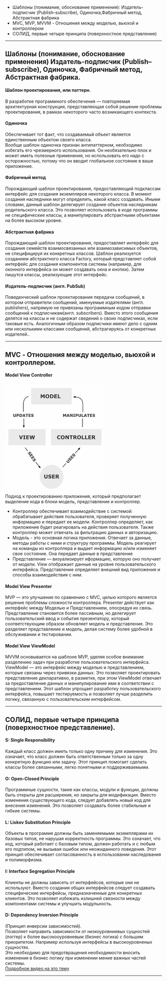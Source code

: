 * Шаблоны (понимание, обоснование применения): Издатель-подписчик (Publish–subscribe), Одиночка,Фабричный метод, Абстрактная фабрика  
* MVC, MVP, MVVM - Отношения между моделью, вьюхой и контроллером 
* СОЛИД, первые четыре принципа (поверхностное представление)

***

## Шаблоны (понимание, обоснование применения) Издатель-подписчик (Publish–subscribe), Одиночка, Фабричный метод, Абстрактная фабрика.
#### Шаблон проектирования, или паттерн.  
В разработке программного обеспечения — повторяемая архитектурная конструкция, представляющая собой решение проблемы проектирования, в рамках некоторого часто возникающего контекста.

#### Одиночка
Обеспечивает тот факт, что создаваемый объект является единственным объектом своего класса.  
Вообще шаблон одиночка признан антипаттерном, необходимо избегать его чрезмерного использования. Он необязательно плох и может иметь полезные применения, но использовать его надо с осторожностью, потому что он вводит глобальное состояние в ваше приложение.  

#### Фабричный метод
Порождающий шаблон проектирования, предоставляющий подклассам интерфейс для создания экземпляров некоторого класса. В момент создания наследники могут определить, какой класс создавать. Иными словами, данный шаблон делегирует создание объектов наследникам родительского класса. Это позволяет использовать в коде программы не специфические классы, а манипулировать абстрактными объектами на более высоком уровне.

#### Абстрактная фабрика
Порождающий шаблон проектирования, предоставляет интерфейс для создания семейств взаимосвязанных или взаимозависимых объектов, не специфицируя их конкретных классов. Шаблон реализуется созданием абстрактного класса Factory, который представляет собой интерфейс для создания компонентов системы (например, для оконного интерфейса он может создавать окна и кнопки). Затем пишутся классы, реализующие этот интерфейс.  

#### Издатель-подписчик (англ. PubSub)
Поведенческий шаблон проектирования передачи сообщений, в котором отправители сообщений, именуемые издателями (англ. publishers), напрямую не привязаны программным кодом отправки сообщений к подписчикам(англ. subscribers). Вместо этого сообщения делятся на классы и не содержат сведений о своих подписчиках, если таковые есть. Аналогичным образом подписчики имеют дело с одним или несколькими классами сообщений, абстрагируясь от конкретных издателей..

***

## MVC - Отношения между моделью, вьюхой и контроллером.
#### Model View Controller
![mvc](/img/mvc.png)  
Подход к проектированию приложения, который предполагает выделение кода в блоки модель, представление и контроллер.   
* Контроллер обеспечивает взаимодействие с системой: обрабатывает действия пользователя, проверяет полученную информацию и передает ее модели. Контроллер определяет, как приложение будет реагировать на действия пользователя. Также контроллер может отвечать за фильтрацию данных и авторизацию.  
* Модель - это основная логика приложения. Отвечает за данные, методы работы с ними и структуру программы. Модель реагирует на команды из контроллера и выдает информацию и/или изменяет свое состояние. Она передает данные в представление 
* Представление — визуализирует иформацию, которую оно получает от модели. View отображает данные на уровне пользовательского интерфейса. Представление определяет внешний вид приложения и способы взаимодействия с ним.

#### Model View Presenter
MVP — это улучшение по сравнению с MVC, целью которого является решение проблемы сложности контроллера. Presenter действует как интерфейс между Моделью и Представлением, опосредуя их связь. Представление становится более пассивным, но делегирует пользовательский ввод и события презентатору, который соответствующим образом обновляет модель и представление. Это разделяет представление и модель, делая систему более удобной в обслуживании и тестировании.

#### Model View ViewModel
MVVM основывается на шаблоне MVP, уделяя особое внимание разделению задач при разработке пользовательского интерфейса. ViewModel — это интерфейс между моделью и представлением, которые связаны через привязки данных. Это позволяет проектировать представление декларативно, в разметке, при этом ViewModel отвечает за предоставление данных и манипулирование ими в соответствии с представлением. Этот шаблон упрощает разработку пользовательского интерфейса, повышает тестируемость и позволяет лучше разделить логику, связанную с пользовательским интерфейсом.

***

## СОЛИД, первые четыре принципа (поверхностное представление).
#### S: Single Responsibility
Каждый класс должен иметь только одну причину для изменения. Это означает, что класс должен быть ответственным только за одну конкретную функцию или задачу. Этот принцип помогает сделать классы более связанными, легко понятными и поддерживаемыми.  

#### O: Open-Closed Principle
Программные сущности, такие как классы, модули и функции, должны быть открыты для расширения, но закрыты для модификации. Вместо изменения существующего кода, следует добавлять новый код для внесения изменений. Это позволяет создавать более стабильные и гибкие системы.

#### L: Liskov Substitution Principle
 Объекты в программе должны быть заменяемыми экземплярами их базовых типов, не нарушая корректность программы. Это означает, что код, который работает с базовым типом, должен работать и с любым его подтипом, не вызывая ошибок или неожиданного поведения. Этот принцип обеспечивает согласованность в использовании наследования и полиморфизма. 

#### I: Interface Segregation Principle  
Клиенты не должны зависеть от интерфейсов, которые они не используют. Вместо создания общих интерфейсов следует создавать специфические интерфейсы, предназначенные для конкретных клиентов. Это позволяет избежать излишней связности между компонентами системы и улучшить модульность. 

#### D: Dependency Inversion Principle
(Принцип инверсии зависимостей).  
Позволяет направить зависимости от низкоуровниевых сущностей (логгер) к более высокооуровневым (бизнес логика) с большим приоритетом. Например используя интерфейсы в высокоуровненых сущностях.  
Это необходимо для предотвращения необходимости вносить изменения в бизнес логику при изменении мение важных частей системы.  
[Подробное видео на это тему](https://www.youtube.com/watch?v=u6gAVCEJjQ4)

***
